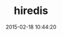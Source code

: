 ---
layout: post
title:  "hiredis"
repo:   "redis/hiredis-rb"
date:   2015-02-18 10:44:20
gemurl: http://github.com/redis/hiredis-rb
---